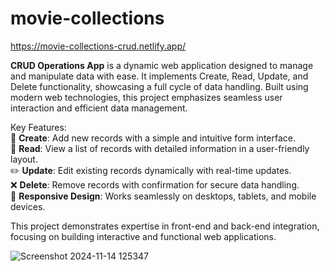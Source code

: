 # movie-collections

https://movie-collections-crud.netlify.app/

**CRUD Operations App** is a dynamic web application designed to manage and manipulate data with ease. It implements Create, Read, Update, and Delete functionality, showcasing a full cycle of data handling. Built using modern web technologies, this project emphasizes seamless user interaction and efficient data management.  

Key Features:  
📝 **Create**: Add new records with a simple and intuitive form interface.  
👀 **Read**: View a list of records with detailed information in a user-friendly layout.  
✏️ **Update**: Edit existing records dynamically with real-time updates.  
❌ **Delete**: Remove records with confirmation for secure data handling.  
📱 **Responsive Design**: Works seamlessly on desktops, tablets, and mobile devices.  

This project demonstrates expertise in front-end and back-end integration, focusing on building interactive and functional web applications.


![Screenshot 2024-11-14 125347](https://github.com/user-attachments/assets/af13886d-2a67-4200-a5cc-f21f0d8987dd)

